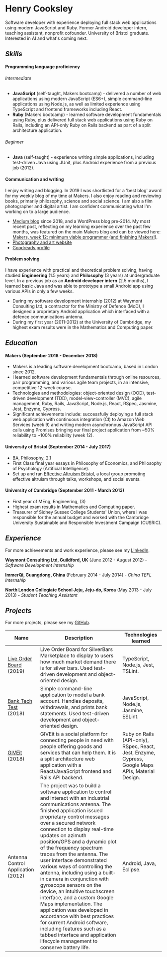 # Henry Cooksley

Software developer with experience deploying full stack web applications using modern JavaScript and Ruby. Former Android developer intern, teaching assistant, nonprofit cofounder. University of Bristol graduate. Interested in AI and what's coming next.

## *Skills*

#### Programming language proficiency

###### Intermediate
- **JavaScript** (self-taught, Makers bootcamp) - delivered a number of web applications using modern JavaScript (ES6+), simple command-line applications using Node.js, as well as limited experience using TypeScript and frontend frameworks including React.
- **Ruby** (Makers bootcamp) - learned software development fundamentals using Ruby, plus delivered full stack web applications using Ruby on Rails, including an API-only Ruby on Rails backend as part of a split architecture application.

###### Beginner
- **Java** (self-taught) - experience writing simple applications, including test-driven Java using JUnit, plus Android experience from a previous job (2012).

#### Communication and writing

I enjoy writing and blogging. In 2019 I was shortlisted for a 'best blog' award for my weekly blog of my time at Makers. I also enjoy reading and reviewing books, primarily philosophy, science and social science. I am also a film photographer and digital artist. I am confident communicating what I'm working on to a large audience.

- [Medium blog](https://medium.com/@hnryjmes) since 2018, and a WordPress blog pre-2014. My most recent post, reflecting on my learning experience over the past few months, was featured on the main Makers blog and can be viewed here: [Makers, week 12: minimum viable programmer (and finishing Makers!)](https://blog.makersacademy.com/makers-week-12-minimum-viable-programmer-and-finishing-makers-38b389ec6b01).
- [Photography and art website](http://henrycooksley.com)
- [Goodreads profile](https://www.goodreads.com/user/show/72204726-henry-cooksley)

#### Problem solving

I have experience with practical and theoretical problem solving, having studied **Engineering** (1.5 years) and **Philosophy** (3 years) at undergraduate level. In a previous job as an **Android developer intern** (2.5 months), I learned basic Java and was able to prototype a small Android app using various APIs in only a few weeks.

- During my software development internship (2012) at Waymont Consulting Ltd, a contractor for the Ministry of Defence (MoD), I designed a proprietary Android application which interfaced with a defence communications antenna.
- During my first year (2011-2012) at the University of Cambridge, my highest exam results were in the Mathematics and Computing paper.

## *Education*

#### Makers (September 2018 - December 2018)

- Makers is a leading software development bootcamp, based in London since 2012.
- I learned software development fundamentals through online resources, pair programming, and various agile team projects, in an intensive, competitive 12-week course.
- Technologies and methodologies: object-oriented design (OOD), test-driven development (TDD), model-view-controller (MVC), agile management, Ruby, Rails, JavaScript, Node.js, React, RSpec, Jasmine, Jest, Enzyme, Cypress.
- Significant achievements include: successfully deploying a full stack web application with continuous integration (CI) to Amazon Web Services (week 9) and writing modern asynchronous JavaScript API calls using Promises bringing our final project application from ~50% reliability to ~100% reliability (week 12).

#### University of Bristol (September 2014 - July 2017)

- BA, Philosophy, 2.1
- First Class final year essays in Philosophy of Economics, and Philosophy of Psychology (Artificial Intelligence).
- Set up and ran [Effective Altruism Bristol](https://www.facebook.com/EffectiveAltruismBristol), a local group promoting effective altruism through talks, workshops, and social events.

#### University of Cambridge (September 2011 - March 2013)

- First year of MEng, Engineering, (3)
- Highest exam results in Mathematics and Computing paper.
- Treasurer of Sidney Sussex College Students' Union, where I was responsible for the annual budget and worked with the Cambridge University Sustainable and Responsible Investment Campaign (CUSRIC).

## *Experience*

For more achievements and work experience, please see my [LinkedIn](https://www.linkedin.com/in/henrycooksley/).

**Waymont Consulting Ltd, Guildford, UK** (June 2012 - August 2012) - *Software Development Internship*  

**ImmerQi, Guangdong, China** (February 2014 - July 2014) - *China TEFL Internship*

**North London Collegiate School Jeju, Jeju-do, Korea** (May 2013 - July 2013) - *Student Teaching Assistant*

## *Projects*

For more projects, please see my [GitHub](https://github.com/hnryjmes).

Name | Description | Technologies learned
--- | --- | ---
[Live Order Board](https://github.com/hnryjmes/live-order-board) (2019)  | Live Order Board for SilverBars Marketplace to display to users how much market demand there is for silver bars. Used test-driven development and object-oriented design. | TypeScript, Node.js, Jest, TSLint.
[Bank Tech Test](https://github.com/hnryjmes/bank-tech-test) (2018)  | Simple command-line application to model a bank account. Handles deposits, withdrawals, and prints bank statements. Used test-driven development and object-oriented design. | JavaScript, Node.js, Jasmine, ESLint.
[GIVEit](https://github.com/MugeHasilci/GIVEit-frontend) (2018)  | GIVEit is a social platform for connecting people in need with people offering goods and services that can help them. It is a split architecture web application with a React/JavaScript frontend and Rails API backend. | Ruby on Rails (API-only), RSpec, React, Jest, Enzyme, Cypress, Google Maps APIs, Material Design.
Antenna Control Application (2012)  | The project was to build a software application to control and interact with an industrial communications antenna. The finished application issued proprietary control messages over a secured network connection to display real-time updates on azimuth position/GPS and a dynamic plot of the frequency spectrum traces from the antenna. The user interface demonstrated various ways of controlling the antenna, including using a built-in camera in conjunction with gyroscope sensors on the device, an intuitive touchscreen interface, and a custom Google Maps implementation. The application was developed in accordance with best practices for current Android software, including features such as a tabbed interface and application lifecycle management to conserve battery life.  |  Android, Java, Eclipse.
